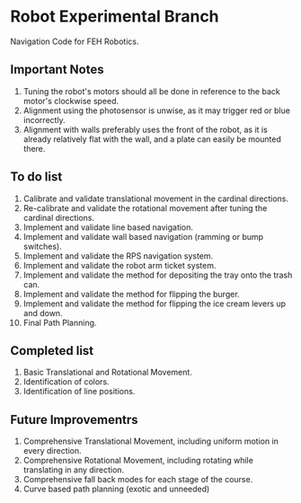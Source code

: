 # Robot Experimental Branch
Navigation Code for FEH Robotics.
## Important Notes
1. Tuning the robot's motors should all be done in reference to the back motor's clockwise speed.
2. Alignment using the photosensor is unwise, as it may trigger red or blue incorrectly.
3. Alignment with walls preferably uses the front of the robot, as it is already relatively flat with the wall, and a plate can easily be mounted there.
## To do list
1. Calibrate and validate translational movement in the cardinal directions.
2. Re-calibrate and validate the rotational movement after tuning the cardinal directions.
2. Implement and validate line based navigation.
3. Implement and validate wall based navigation (ramming or bump switches).
4. Implement and validate the RPS navigation system.
5. Implement and validate the robot arm ticket system.
6. Implement and validate the method for depositing the tray onto the trash can.
7. Implement and validate the method for flipping the burger.
8. Implement and validate the method for flipping the ice cream levers up and down.
9. Final Path Planning.
## Completed list
1. Basic Translational and Rotational Movement.
2. Identification of colors.
3. Identification of line positions.
## Future Improvementrs
1. Comprehensive Translational Movement, including uniform motion in every direction.
2. Comprehensive Rotational Movement, including rotating while translating in any direction.
3. Comprehensive fall back modes for each stage of the course.
4. Curve based path planning (exotic and unneeded)
